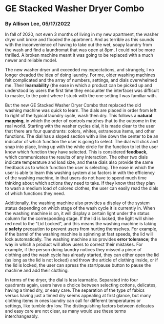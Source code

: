 # GE Stacked Washer Dryer Combo
### By Allison Lee, 05/17/2022

In fall of 2020, not even 3 months of living in my new apartment, the washer dryer unit broke and flooded the apartment. And as terrible as this sounds with the inconvenience of having to take out the wet, soapy laundry from the wash and find a laundromat that was open at 8pm, I could not be more thrilled. A broken machine meant it was going to be replaced with a much newer and reliable model. 

The new washer dryer unit exceeded my expectations, and strangely, I no longer dreaded the idea of doing laundry. For me, older washing machines felt complicated and the array of numbers, settings, and dials overwhelmed me. Their **learnability** (the ease in which a product can be picked up and understood by users the first time they encounter the interface) was difficult to master, to the point where I stuck with the one setting I was familiar with.

But the new GE Stacked Washer Dryer Combo that replaced the old washing machine was quick to learn. The dials are placed in order from left to right of the typical laundry cycle, wash then dry. This follows a **natural mapping**, in which the order of controls matches that to the outcome in the real world. Starting with the washer cycles dial, it is made clear to the user that there are four quandrants: colors, whites, extraneous items, and other functions. The dial has a sloped section with a line down the center to be an indicator of which function the user is going to select. The dial will click and snap into place, lining up with the white circle for the function to let the user know which function they have selected. This is considered **feedback**, which communicates the results of any interaction. The other two dials indicate temperature and load size, and these dials also provide the same feedback as to which function the user is selecting. The ease in which the user is able to learn this washing system also factors in with the efficiency of the washing machine, in that users do not have to spend much time thinking about which actions they need to take. If they know that they plan to wash a medium load of colored clothes, the user can easily read the dials of which functions they need.

Additionally, the washing machine also provides a display of the system status depending on which stage of the wash cycle it is currently in. When the washing machine is on, it will display a certain light under the status column for the corresponding stage. If the lid is locked, the light will shine red next to the "Lid Locked", and this means the washing machine is taking a **safety** precaution to prevent users from hurting themselves. For example, if the barrel of the washing machine is spinning at fast speeds, the lid will lock automatically. The washing machine also provides **error tolerance**; the way in which a product will allow users to correct their mistakes. For example, if the person doing laundry notices they missed a piece of clothing and the wash cycle has already started, they can either open the lid (as long as the lid is not locked) and throw the article of clothing inside, or if the lid is locked, the user can spress the start/pause button to pause the machine and add their clothing. 

In terms of the dryer, the dial is less learnable. Separated into four quadrants again, users have a choice between selecting cottons, delicates, having a timed dry, or easy care. The separation of the type of fabics versus having just a timed dry seems appealing at first glance, but many clothing items in ones laundry can call for different temperatures or settings, like tumble dry low. The distinguishing factors between delicates and easy care are not clear, as many would use these terms interchangeably. 


